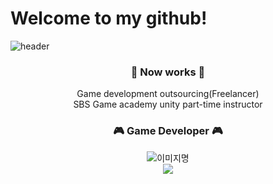 # Welcome to my github!
![header](https://capsule-render.vercel.app/api?type=waving&color=auto&height=240&section=header&text=Jungwoo%20Kim&fontAlignY=34&fontSize=90&animation=fadeIn&desc=Game%20Developer)


<div align="center">

  ### 💼 Now works 💼
  Game development outsourcing(Freelancer)   
  SBS Game academy unity part-time instructor
  ### 🎮 Game Developer 🎮

<img alt="이미지명" src ="https://img.shields.io/badge/메시지-색상코드.svg?&style=for-the-badge&logo=로고명&logoColor=로고컬러"/>
</br>
<a href="https://hits.seeyoufarm.com"><img src="https://hits.seeyoufarm.com/api/count/incr/badge.svg?url=https%3A%2F%2Fgithub.com%2Fjungwoo9454&count_bg=%2379C83D&title_bg=%23555555&icon=github.svg&icon_color=%23E7E7E7&title=hits&edge_flat=true"/></a>
